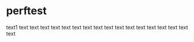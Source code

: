 # perftest
text1
text
text
text
text
text
text
text
text
text
text
text
text
text
text
text
text
text
